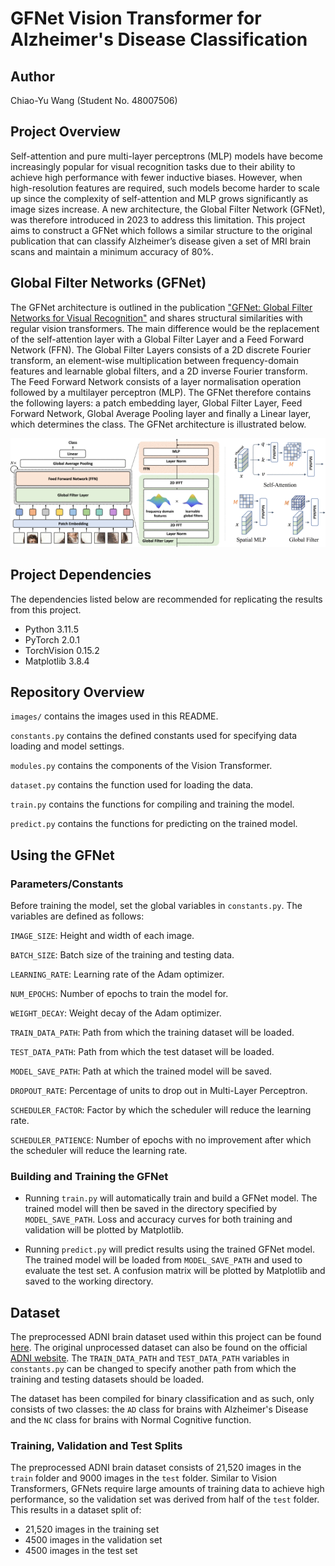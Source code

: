 # GFNet Vision Transformer for Alzheimer's Disease Classification

## Author
Chiao-Yu Wang (Student No. 48007506)

## Project Overview
Self-attention and pure multi-layer perceptrons (MLP) models have become increasingly popular for visual recognition tasks due to their ability to achieve high performance with fewer inductive biases. However, when high-resolution features are required, such models become harder to scale up since the complexity of self-attention and MLP grows significantly as image sizes increase. A new architecture, the Global Filter Network (GFNet), was therefore introduced in 2023 to address this limitation. This project aims to construct a GFNet which follows a similar structure to the original publication that can classify Alzheimer’s disease given a set of MRI brain scans and maintain a minimum accuracy of 80%.

## Global Filter Networks (GFNet)
The GFNet architecture is outlined in the publication ["GFNet: Global Filter Networks for Visual Recognition"](https://doi.org/10.1109/TPAMI.2023.3263824) and shares structural similarities with regular vision transformers. The main difference would be the replacement of the self-attention layer with a Global Filter Layer and a Feed Forward Network (FFN). The Global Filter Layers consists of a 2D discrete Fourier transform, an element-wise multiplication between frequency-domain features and learnable global filters, and a 2D inverse Fourier transform. The Feed Forward Network consists of a layer normalisation operation followed by a multilayer perceptron (MLP). The GFNet therefore contains the following layers: a patch embedding layer, Global Filter Layer, Feed Forward Network, Global Average Pooling layer and finally a Linear layer, which determines the class. The GFNet architecture is illustrated below.

<p align="center">
    <img src="images/gfnet.gif" alt="Global Filter Network Architecture">
</p>

## Project Dependencies
The dependencies listed below are recommended for replicating the results from this project.

- Python 3.11.5
- PyTorch 2.0.1
- TorchVision 0.15.2
- Matplotlib 3.8.4

## Repository Overview

`images/` contains the images used in this README.

`constants.py` contains the defined constants used for specifying data loading and model settings.

`modules.py` contains the components of the Vision Transformer.

`dataset.py` contains the function used for loading the data.

`train.py` contains the functions for compiling and training the model.

`predict.py` contains the functions for predicting on the trained model.

## Using the GFNet
### Parameters/Constants
Before training the model, set the global variables in `constants.py`. The variables are defined as follows:

`IMAGE_SIZE`: Height and width of each image.

`BATCH_SIZE`: Batch size of the training and testing data.

`LEARNING_RATE`: Learning rate of the Adam optimizer.

`NUM_EPOCHS`: Number of epochs to train the model for.

`WEIGHT_DECAY`: Weight decay of the Adam optimizer.

`TRAIN_DATA_PATH`: Path from which the training dataset will be loaded.

`TEST_DATA_PATH`: Path from which the test dataset will be loaded.

`MODEL_SAVE_PATH`: Path at which the trained model will be saved.

`DROPOUT_RATE`: Percentage of units to drop out in Multi-Layer Perceptron.

`SCHEDULER_FACTOR`: Factor by which the scheduler will reduce the learning rate.

`SCHEDULER_PATIENCE`: Number of epochs with no improvement after which the scheduler will reduce the learning rate.

### Building and Training the GFNet
- Running `train.py` will automatically train and build a GFNet model. The trained model will then be saved in the directory specified by `MODEL_SAVE_PATH`. Loss and accuracy curves for both training and validation will be plotted by Matplotlib.

- Running `predict.py` will predict results using the trained GFNet model. The trained model will be loaded from `MODEL_SAVE_PATH` and used to evaluate the test set. A confusion matrix will be plotted by Matplotlib and saved to the working directory.

## Dataset
The preprocessed ADNI brain dataset used within this project can be found [here](https://filesender.aarnet.edu.au/?s=download&token=a2baeb2d-4b19-45cc-b0fb-ab8df33a1a24). The original unprocessed dataset can also be found on the official [ADNI website](https://adni.loni.usc.edu/). The `TRAIN_DATA_PATH` and `TEST_DATA_PATH` variables in `constants.py` can be changed to specify another path from which the training and testing datasets should be loaded.

The dataset has been compiled for binary classification and as such, only consists of two classes: the `AD` class for brains with Alzheimer's Disease and the `NC` class for brains with Normal Cognitive function.

### Training, Validation and Test Splits
The preprocessed ADNI brain dataset consists of 21,520 images in the `train` folder and 9000 images in the `test` folder. Similar to Vision Transformers, GFNets require large amounts of training data to achieve high performance, so the validation set was derived from half of the `test` folder. This results in a dataset split of:
- 21,520 images in the training set
- 4500 images in the validation set
- 4500 images in the test set